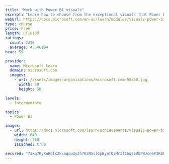 ```yaml
---
title: "Work with Power BI visuals"
excerpt: "Learn how to choose from the exceptional visuals that Power BI makes available to you. Formatting visuals will direct the user’s attention to exactly where you want it, while helping to make the visual easier to read and interpret. You will also learn about how to use key performance indicators (KPIs)."
webUrl: https://docs.microsoft.com/en-us/learn/modules/visuals-power-bi/
type: course
price: Free
length: PT1H13M
ratings:
  count: 2312
  average: 4.646194
heat: 59

provider:
  name: Microsoft Learn
  domain: microsoft.com
  images:
    - url: /assets/images/organizations/microsoft.com-50x50.jpg
      width: 50
      height: 50

levels:
  - Intermediate

topics:
  - Power BI

images:
  - url: https://docs.microsoft.com/learn/achievements/visuals-power-bi-social.png
    width: 640
    height: 318
    isCached: true

secured: "73kq7KyXuHblsZkxoqqu2yJh7K2N5vlCpByeTQ5Mr2l1bq26UbFWJcn6P3KBLfx5ojRcUu34IAhQ+B+LHisY37F9USbelVtR2Lhm6QyzhUIv4cDk5FYrA3uFwXluDZl75qV50LA7b0Jnyl+Rm783OX3DIYo49uvV8CDMJkdmjEt9Sqf/t5gIsG0w0L7VzG6H45DSDrfvrydPB9y7BBjq07y62LgL+pVCZiLUjlI7emc6GuTlN5cNVFpYN46axvZ5aTixVPNJluXui6FwYXhsSGUxSaJ02ngsY1Sd55W7d9BYmxiYJclkYxll51b66GUSgCO+v1V4qh4Hq1biwwTFL5To4bh1bZPTxBPiVt2QDJq7m+qKcI3T9+QPRJ7/ivMTK6AkkCyVCaFZ7H1dmY+KW0/WbX+PpaYEPBi3J/jldhg=;Q+8DBI12WOCnWcU3C1J8pw=="
---
```



